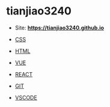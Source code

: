 <!-- ## Welcome to GitHub Pages

You can use the [editor on GitHub](https://github.com/tianjiao3240/tianjiao3240.github.io/edit/main/README.md) to maintain and preview the content for your website in Markdown files.

Whenever you commit to this repository, GitHub Pages will run [Jekyll](https://jekyllrb.com/) to rebuild the pages in your site, from the content in your Markdown files.

### Markdown

Markdown is a lightweight and easy-to-use syntax for styling your writing. It includes conventions for

```markdown
Syntax highlighted code block

# Header 1
## Header 2
### Header 3

- Bulleted
- List

1. Numbered
2. List

**Bold** and _Italic_ and `Code` text

[Link](url) and ![Image](src)
```

For more details see [Basic writing and formatting syntax](https://docs.github.com/en/github/writing-on-github/getting-started-with-writing-and-formatting-on-github/basic-writing-and-formatting-syntax).

### Jekyll Themes

Your Pages site will use the layout and styles from the Jekyll theme you have selected in your [repository settings](https://github.com/tianjiao3240/tianjiao3240.github.io/settings/pages). The name of this theme is saved in the Jekyll `_config.yml` configuration file.

### Support or Contact

Having trouble with Pages? Check out our [documentation](https://docs.github.com/categories/github-pages-basics/) or [contact support](https://support.github.com/contact) and we’ll help you sort it out. -->

# tianjiao3240

-   Site: **<https://tianjiao3240.github.io>**

-   [CSS](https://tianjiao3240.github.io/note/css/css)

-   [HTML](https://tianjiao3240.github.io/note/html/html)

-   [VUE](https://tianjiao3240.github.io/note/vue/vue)

-   [REACT](https://tianjiao3240.github.io/note/react/react)

-   [GIT](https://tianjiao3240.github.io/note/git/git)

-   [VSCODE](https://tianjiao3240.github.io/note/vscode/vscode)
